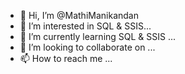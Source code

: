 - 👋 Hi, I’m @MathiManikandan
- 👀 I’m interested in SQL & SSIS...
- 🌱 I’m currently learning SQL & SSIS ...
- 💞️ I’m looking to collaborate on ...
- 📫 How to reach me ...

<!---
MathiManikandan/MathiManikandan is a ✨ special ✨ repository because its `README.md` (this file) appears on your GitHub profile.
You can click the Preview link to take a look at your changes.
--->
